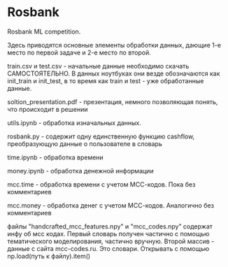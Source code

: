 # Rosbank
Rosbank ML competition.

Здесь приводятся основные элементы обработки данных, дающие 1-е место по первой задаче и 2-е место по второй.

train.csv и test.csv - начальные данные необходимо скачать САМОСТОЯТЕЛЬНО. В данных ноутбуках они везде обозначаются как init_train и init_test, в то время как train и test - уже обработанные данные.

soltion_presentation.pdf - презентация, немного позволяющая понять, что происходит в решении

utils.ipynb - обработка изначальных данных.

rosbank.py - содержит одну единственную функцию cashflow, преобразующую данные о пользователе в словарь

time.ipynb - обработка времени

money.ipynb - обработка денежной информации

mcc.time - обработка времени с учетом МСС-кодов. Пока без комментариев

mcc.money - обработка денег с учетом МСС-кодов. Аналогично без комментариев

файлы "handcrafted_mcc_features.npy" и "mcc_codes.npy" содержат инфу об мсс кодах. Первый словарь получен частично с помощью тематического моделирования, частично вручную. Второй массив - данные с сайта mcc-codes.ru. Это словари. Открывать с помощью np.load(путь к файлу).item()
